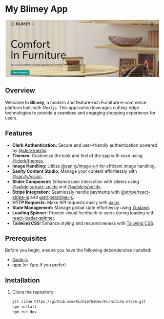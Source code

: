 # My Blimey App

![Blimey](/public/Blimey.png)

## Overview

Welcome to **Blimey**, a modern and feature-rich Furniture e-commerce platform built with Next.js. This application leverages cutting-edge technologies to provide a seamless and engaging shopping experience for users.

## Features

- **Clerk Authentication:** Secure and user-friendly authentication powered by [@clerk/nextjs](https://github.com/clerkinc/nextjs).
- **Themes:** Customize the look and feel of the app with ease using [@clerk/themes](https://github.com/clerkinc/themes).
- **Image Handling:** Utilize [@sanity/image-url](https://www.sanity.io/docs/image-url) for efficient image handling.
- **Sanity Content Studio:** Manage your content effortlessly with [@sanity/vision](https://www.sanity.io/docs/vision).
- **Slider Component:** Enhance user interaction with sliders using [@splidejs/react-splide](https://github.com/Splidejs/react-splide) and [@splidejs/splide](https://github.com/Splidejs/splide).
- **Stripe Integration:** Seamlessly handle payments with [@stripe/react-stripe-js](https://github.com/stripe/react-stripe-js) and [@stripe/stripe-js](https://github.com/stripe/stripe-js).
- **HTTP Requests:** Make API requests easily with [axios](https://github.com/axios/axios).
- **State Management:** Manage global state effortlessly using [Zustand](https://github.com/pmndrs/zustand).
- **Loading Spinner:** Provide visual feedback to users during loading with [react-loader-spinner](https://github.com/mhnpd/react-loader-spinner).
- **Tailwind CSS:** Enhance styling and responsiveness with [Tailwind CSS](https://tailwindcss.com/).

## Prerequisites

Before you begin, ensure you have the following dependencies installed:

- [Node.js](https://nodejs.org/)
- [npm](https://www.npmjs.com/) (or [Yarn](https://yarnpkg.com/) if you prefer)

## Installation

1. Clone the repository:

   ```bash
   git clone https://github.com/RichieTheDev/Furniture-store.git
   npm install
   npm run dev
   ```
